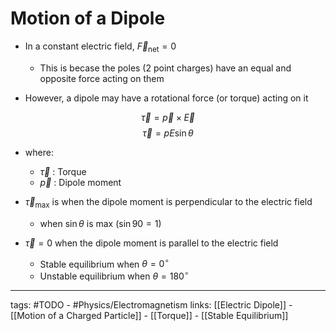 # Motion of a Dipole
- In a constant electric field, $\vec{F}_{\text{net}} = 0$

	- This is becase the poles (2 point charges) have an equal and opposite force acting on them

- However, a dipole may have a rotational force (or torque) acting on it

$$\vec{\tau} = \vec{p} \times \vec{E}$$
$$\vec{\tau} = p E\sin{\theta}$$

- where:
	
	- $\vec{\tau}$ : Torque
	- $\vec{p}$ : Dipole moment

- $\vec{\tau}_{\text{max}}$ is when the dipole moment is perpendicular to the electric field
	- when $\sin{\theta}$ is max ($\sin 90 = 1$)
- $\vec{\tau} = 0$ when the dipole moment is parallel to the electric field
	- Stable equilibrium when $\theta = 0^\circ$
	- Unstable equilibrium when $\theta = 180^\circ$

---
tags: #TODO - #Physics/Electromagnetism 
links: [[Electric Dipole]] - [[Motion of a Charged Particle]] - [[Torque]] - [[Stable Equilibrium]]